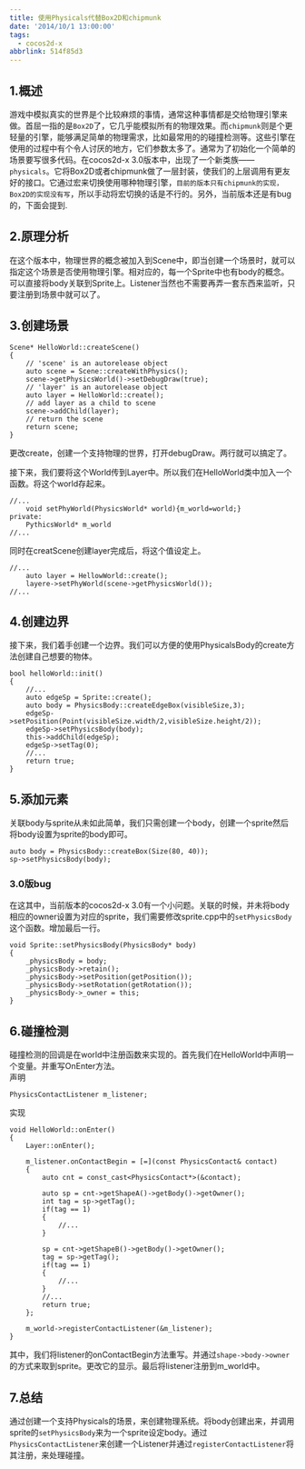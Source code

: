 ```yaml
---
title: 使用Physicals代替Box2D和chipmunk
date: '2014/10/1 13:00:00'
tags:
  - cocos2d-x
abbrlink: 514f85d3
---
```


## 1.概述

游戏中模拟真实的世界是个比较麻烦的事情，通常这种事情都是交给物理引擎来做。首屈一指的是`Box2D`了，它几乎能模拟所有的物理效果。而`chipmunk`则是个更轻量的引擎，能够满足简单的物理需求，比如最常用的的碰撞检测等。这些引擎在使用的过程中有个令人讨厌的地方，它们参数太多了。通常为了初始化一个简单的场景要写很多代码。在cocos2d-x 3.0版本中，出现了一个新类族——`physicals`。它将Box2D或者chipmunk做了一层封装，使我们的上层调用有更友好的接口。它通过宏来切换使用哪种物理引擎，`目前的版本只有chipmunk的实现，Box2D的实现没有写`，所以手动将宏切换的话是不行的。另外，当前版本还是有bug的，下面会提到.

<!--more-->

## 2.原理分析
在这个版本中，物理世界的概念被加入到Scene中，即当创建一个场景时，就可以指定这个场景是否使用物理引擎。相对应的，每一个Sprite中也有body的概念。可以直接将body关联到Sprite上。Listener当然也不需要再弄一套东西来监听，只要注册到场景中就可以了。

## 3.创建场景

	Scene* HelloWorld::createScene()  
	{
		// 'scene' is an autorelease object  
		auto scene = Scene::createWithPhysics();  
      	scene->getPhysicsWorld()->setDebugDraw(true);  
     	// 'layer' is an autorelease object  
       	auto layer = HelloWorld::create();  
      	// add layer as a child to scene  
     	scene->addChild(layer);   
      	// return the scene  
     	return scene;  
    }
更改create，创建一个支持物理的世界，打开debugDraw。两行就可以搞定了。

接下来，我们要将这个World传到Layer中。所以我们在HelloWorld类中加入一个函数。将这个world存起来。

	//...
		void setPhyWorld(PhysicsWorld* world){m_world=world;}
	private:
		PythicsWorld* m_world
	//...

同时在creatScene创建layer完成后，将这个值设定上。

	//...
		auto layer = HellowWorld::create();
		layere->setPhyWorld(scene->getPhysicsWorld());
	//...

## 4.创建边界
接下来，我们着手创建一个边界。我们可以方便的使用PhysicalsBody的create方法创建自己想要的物体。

	bool helloWorld::init()
	{
		//...
		auto edgeSp = Sprite::create();  
		auto body = PhysicsBody::createEdgeBox(visibleSize,3);  
		edgeSp->setPosition(Point(visibleSize.width/2,visibleSize.height/2));  
		edgeSp->setPhysicsBody(body);  
		this->addChild(edgeSp);  
		edgeSp->setTag(0);  	
		//...
		return true;
	}

## 5.添加元素
关联body与sprite从未如此简单，我们只需创建一个body，创建一个sprite然后将body设置为sprite的body即可。

	auto body = PhysicsBody::createBox(Size(80, 40));  
	sp->setPhysicsBody(body);

### 3.0版bug
 在这其中，当前版本的cocos2d-x 3.0有一个小问题。关联的时候，并未将body相应的owner设置为对应的sprite，我们需要修改sprite.cpp中的`setPhysicsBody`这个函数。增加最后一行。

	void Sprite::setPhysicsBody(PhysicsBody* body)  
	{  
		_physicsBody = body;  
		_physicsBody->retain();  
		_physicsBody->setPosition(getPosition());  
		_physicsBody->setRotation(getRotation());  
		_physicsBody->_owner = this;  
	}  
## 6.碰撞检测
碰撞检测的回调是在world中注册函数来实现的。首先我们在HelloWorld中声明一个变量。并重写OnEnter方法。  
声明

	PhysicsContactListener m_listener;  
实现

	void HelloWorld::onEnter()
	{
		Layer::onEnter();

		m_listener.onContactBegin = [=](const PhysicsContact& contact)  
		{
			auto cnt = const_cast<PhysicsContact*>(&contact);  

			auto sp = cnt->getShapeA()->getBody()->getOwner();  
			int tag = sp->getTag();
			if(tag == 1)
			{
				//...
			}

			sp = cnt->getShapeB()->getBody()->getOwner();
			tag = sp->getTag();
			if(tag == 1)
			{
				//...
			}
			//...
			return true;
		};

		m_world->registerContactListener(&m_listener);
	}

其中，我们将listener的onContactBegin方法重写。并通过`shape->body->owner`的方式来取到sprite。更改它的显示。最后将listener注册到m_world中。

## 7.总结
通过创建一个支持Physicals的场景，来创建物理系统。将body创建出来，并调用sprite的`setPhysicsBody`来为一个sprite设定body。通过`PhysicsContactListener`来创建一个Listener并通过`registerContactListener`将其注册，来处理碰撞。
